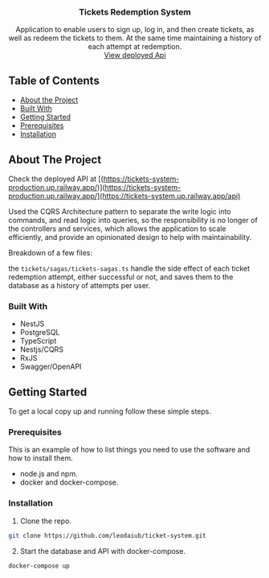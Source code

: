 <p align="center">
  <a href="https://github.com/leodaiub/ticket-system">
  </a>

  <h3 align="center">Tickets Redemption System</h3>

  <p align="center">
   Application to enable users to sign up, log in, and then create tickets, as well as redeem the tickets to them. At the same
   time maintaining a history of each attempt at redemption.
    <br />
    <a href="https://tickets-system.up.railway.app/api">View deployed Api</a>
  </p>
</p>



<!-- TABLE OF CONTENTS -->
## Table of Contents

  * [About the Project](#about-the-project)
  * [Built With](#built-with)
  * [Getting Started](#getting-started)
  * [Prerequisites](#prerequisites)
  * [Installation](#installation)


<!-- ABOUT THE PROJECT -->
## About The Project
Check the deployed API at [(https://tickets-system-production.up.railway.app/)](https://tickets-system-production.up.railway.app/](https://tickets-system.up.railway.app/api)

Used the CQRS Architecture pattern to separate the write logic into commands, and read logic into queries, so the responsibility is no longer of the controllers and services, which allows the application to scale efficiently, and provide an opinionated design to help with maintainability.

Breakdown of a few files:

the `tickets/sagas/tickets-sagas.ts` handle the side effect of each ticket redemption attempt, either successful or not, and saves them to the database as a history of attempts per user.

### Built With

* NestJS
* PostgreSQL
* TypeScript
* Nestjs/CQRS
* RxJS
* Swagger/OpenAPI

## Getting Started

To get a local copy up and running follow these simple steps.

### Prerequisites

This is an example of how to list things you need to use the software and how to install them.

* node.js and npm.
* docker and docker-compose.

### Installation

1. Clone the repo.
```sh
git clone https://github.com/leodaiub/ticket-system.git
```

2. Start the database and API with docker-compose.
```sh
docker-compose up
```
